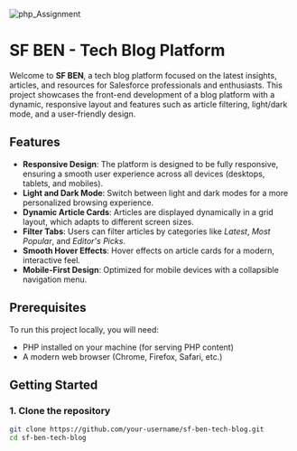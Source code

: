 ![php_Assignment](https://github.com/user-attachments/assets/06c47960-ec3b-4392-a8f2-93fefb72c778)


# SF BEN - Tech Blog Platform

Welcome to **SF BEN**, a tech blog platform focused on the latest insights, articles, and resources for Salesforce professionals and enthusiasts. This project showcases the front-end development of a blog platform with a dynamic, responsive layout and features such as article filtering, light/dark mode, and a user-friendly design.

## Features

- **Responsive Design**: The platform is designed to be fully responsive, ensuring a smooth user experience across all devices (desktops, tablets, and mobiles).
- **Light and Dark Mode**: Switch between light and dark modes for a more personalized browsing experience.
- **Dynamic Article Cards**: Articles are displayed dynamically in a grid layout, which adapts to different screen sizes.
- **Filter Tabs**: Users can filter articles by categories like *Latest*, *Most Popular*, and *Editor's Picks*.
- **Smooth Hover Effects**: Hover effects on article cards for a modern, interactive feel.
- **Mobile-First Design**: Optimized for mobile devices with a collapsible navigation menu.

## Prerequisites

To run this project locally, you will need:

- PHP installed on your machine (for serving PHP content)
- A modern web browser (Chrome, Firefox, Safari, etc.)

## Getting Started

### 1. Clone the repository

```bash
git clone https://github.com/your-username/sf-ben-tech-blog.git
cd sf-ben-tech-blog
